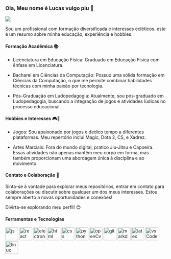 ### Ola, Meu nome é Lucas vulgo piu 👋
<img src='https://media3.giphy.com/media/FlPJcTplkfefDCKq2b/giphy.gif?cid=ecf05e47taypusjm62zxaij1e9ygydiagtcqmdph0pqjbx6s&ep=v1_gifs_related&rid=giphy.gif&ct=g'>

Sou um profissional com formação diversificada e interesses ecléticos. este é um resumo sobre minha educação, experiência e hobbies.

#### Formação Acadêmica 📚

- Licenciatura em Educação Física: Graduado em Educação Física com ênfase em Licenciatura.

- Bacharel em Ciências da Computação: Possuo uma sólida formação em Ciências da Computação, o que me permite combinar habilidades técnicas com minha paixão por tecnologia.

- Pós-Graduação em Ludopedagogia: Atualmente, sou pós-graduado em Ludopedagogia, buscando a integração de jogos e atividades lúdicas no processo educacional.

#### Hobbies e Interesses 🎮🥋

  - Jogos: Sou apaixonado por jogos e dedico tempo a diferentes plataformas. Meu repertório inclui Magic, Dota 2, CS, e Xadrez.

  - Artes Marciais: Fora do mundo digital, pratico Jiu-Jitsu e Capoeira. Essas atividades não apenas mantêm meu corpo em forma, mas também proporcionam uma abordagem única à disciplina e ao movimento.

#### Contato e Colaboração 🤝

Sinta-se à vontade para explorar meus repositórios, entrar em contato para colaborações ou discutir sobre qualquer um dos meus interesses. Estou sempre aberto a novas oportunidades e conexões!

Divirta-se explorando meu perfil! 😊

#### Ferramentas e Tecnologias
<div>
  <img alt='js' loading="lazy"  width="40" height="40" src="https://cdn.jsdelivr.net/gh/devicons/devicon/icons/javascript/javascript-original.svg"/>
  <img alt='react' loading="lazy"  width="40" height="40" src="https://cdn.jsdelivr.net/gh/devicons/devicon/icons/react/react-original.svg" />
  <img alt='electron' loading="lazy"  width="40" height="40" src="https://cdn.jsdelivr.net/gh/devicons/devicon/icons/electron/electron-original.svg" />
  <img alt='html' loading="lazy"  width="40" height="40" src="https://cdn.jsdelivr.net/gh/devicons/devicon/icons/html5/html5-original.svg" />
  <img alt='css' loading="lazy"  width="40" height="40" src="https://cdn.jsdelivr.net/gh/devicons/devicon/icons/css3/css3-original-wordmark.svg" />
  <img alt='python3' loading="lazy"  width="40" height="40" src="https://cdn.jsdelivr.net/gh/devicons/devicon/icons/python/python-original.svg" />
  <img alt='openCv' loading="lazy"  width="40" height="40" src="https://cdn.jsdelivr.net/gh/devicons/devicon/icons/opencv/opencv-original.svg" />   
  <img alt='git' loading="lazy"  width="40" height="40" src="https://cdn.jsdelivr.net/gh/devicons/devicon/icons/git/git-original.svg"/>
  <img alt='markdown' loading="lazy"  width="40" height="40"  src="https://cdn.jsdelivr.net/gh/devicons/devicon/icons/markdown/markdown-original.svg" />
  <img alt='latex' loading="lazy"  width="40" height="40" src="https://cdn.jsdelivr.net/gh/devicons/devicon/icons/latex/latex-original.svg" />
  <img alt='vsCode' loading="lazy"  width="40" height="40" src="https://cdn.jsdelivr.net/gh/devicons/devicon/icons/vscode/vscode-original.svg" />
  <img alt='linux' loading="lazy"  width="40" height="40"  src="https://cdn.jsdelivr.net/gh/devicons/devicon/icons/linux/linux-original.svg" /> 
</div>










